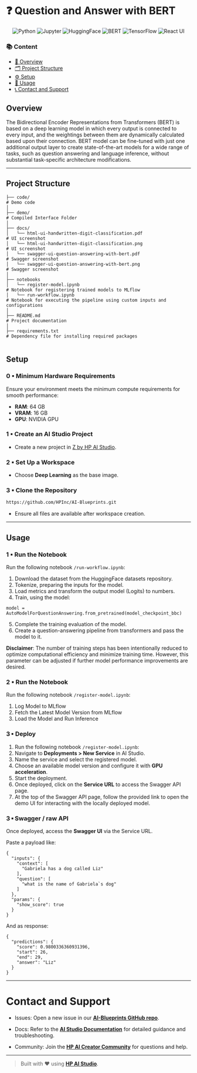 # ❓ Question and Answer with BERT

<div align="center">

![Python](https://img.shields.io/badge/Python-3.10+-blue.svg?logo=python)
![Jupyter](https://img.shields.io/badge/Jupyter-supported-orange.svg?logo=jupyter)
![HuggingFace](https://img.shields.io/badge/Hugging--Face-model-yellow.svg?logo=huggingface)
![BERT](https://img.shields.io/badge/BERT-used-lightgreen.svg)
![TensorFlow](https://img.shields.io/badge/TensorFlow-used-ff6f00.svg?logo=tensorflow)
![React UI](https://img.shields.io/badge/User%20Interface-React-61DAFB.svg?logo=react)

</div>

### 📚 Content

* [🧠 Overview](#overview)
* [🗂 Project Structure](#project-structure)
* [⚙️ Setup](#setup)
* [🚀 Usage](#usage)
* [📞 Contact and Support](#contact-and-support)

## Overview

 The Bidirectional Encoder Representations from Transformers (BERT) is based on a deep learning model in which every output is connected to every input, and the weightings between them are dynamically calculated based upon their connection. BERT model can be fine-tuned with just one additional output layer to create state-of-the-art models for a wide range of tasks, such as question answering and language inference, without substantial task-specific architecture modifications.
  
 ---

## Project Structure
```
├── code/                                                             # Demo code
│
├── demo/                                                             # Compiled Interface Folder
│
├── docs/
│   └── html-ui-handwritten-digit-classification.pdf                  # UI screenshot
│   └── html-ui-handwritten-digit-classification.png                  # UI screenshot
│   └── swagger-ui-question-answering-with-bert.pdf                   # Swagger screenshot
│   └── swagger-ui-question-answering-with-bert.png                   # Swagger screenshot
│
├── notebooks
│   └── register-model.ipynb                                          # Notebook for registering trained models to MLflow
│   └── run-workflow.ipynb                                            # Notebook for executing the pipeline using custom inputs and configurations                           
│
├── README.md                                                         # Project documentation
│                                        
├── requirements.txt                                                  # Dependency file for installing required packages
                                    
```

## Setup

### 0 ▪ Minimum Hardware Requirements

Ensure your environment meets the minimum compute requirements for smooth performance:

- **RAM**: 64 GB  
- **VRAM**: 16 GB  
- **GPU**: NVIDIA GPU

### 1 ▪ Create an AI Studio Project

- Create a new project in [Z by HP AI Studio](https://zdocs.datascience.hp.com/docs/aistudio/overview).

### 2 ▪ Set Up a Workspace

- Choose **Deep Learning** as the base image.

### 3 ▪ Clone the Repository

```bash
https://github.com/HPInc/AI-Blueprints.git
```

- Ensure all files are available after workspace creation.

---

## Usage

### 1 ▪ Run the Notebook
Run the following notebook `/run-workflow.ipynb`:
1. Download the dataset from the HuggingFace datasets repository.
2. Tokenize, preparing the inputs for the model.
3. Load metrics and transform the output model (Logits) to numbers.
4. Train, using the model:
```
model = AutoModelForQuestionAnswering.from_pretrained(model_checkpoint_bbc)

```
5. Complete the training evaluation of the model.
6. Create a question-answering pipeline from transformers and pass the model to it.

**Disclaimer**: The number of training steps has been intentionally reduced to optimize computational efficiency and minimize training time. However, this parameter can be adjusted if further model performance improvements are desired. 

### 2 ▪ Run the Notebook
Run the following notebook `/register-model.ipynb`:
1. Log Model to MLflow
2. Fetch the Latest Model Version from MLflow
3. Load the Model and Run Inference

### 3 ▪ Deploy
1. Run the following notebook `/register-model.ipynb`: 
2. Navigate to **Deployments > New Service** in AI Studio.  
3. Name the service and select the registered model.  
4. Choose an available model version and configure it with **GPU acceleration**.  
5. Start the deployment.  
6. Once deployed, click on the **Service URL** to access the Swagger API page.  
7. At the top of the Swagger API page, follow the provided link to open the demo UI for interacting with the locally deployed model.  

### 3 ▪ Swagger / raw API

Once deployed, access the **Swagger UI** via the Service URL.


Paste a payload like:

```
{
  "inputs": {
    "context": [
      "Gabriela has a dog called Liz"
    ],
    "question": [
      "what is the name of Gabriela`s dog"
    ]
  },
  "params": {
    "show_score": true
  }
}

```

And as response:

```
{
  "predictions": {
    "score": 0.9800336360931396,
    "start": 26,
    "end": 29,
    "answer": "Liz"
  }
}
```
---

# Contact and Support

- Issues: Open a new issue in our [**AI-Blueprints GitHub repo**](https://github.com/HPInc/AI-Blueprints).

- Docs: Refer to the **[AI Studio Documentation](https://zdocs.datascience.hp.com/docs/aistudio/overview)** for detailed guidance and troubleshooting. 

- Community: Join the [**HP AI Creator Community**](https://community.datascience.hp.com/) for questions and help.

---

> Built with ❤️ using [**HP AI Studio**](https://www.hp.com/us-en/workstations/ai-studio.html).